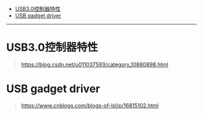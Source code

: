 
- [USB3.0控制器特性](#usb30控制器特性)
- [USB gadget driver](#usb-gadget-driver)


------


# USB3.0控制器特性

> https://blog.csdn.net/u011037593/category_10880898.html


# USB gadget driver

> https://www.cnblogs.com/blogs-of-lxl/p/16815102.html

